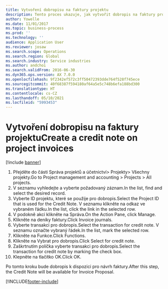 ```yaml
---
title: Vytvoření dobropisu na faktury projektu
description: Tento proces ukazuje, jak vytvořit dobropis na faktury projektu, které byly zaúčtovány.
author: Yowelle
ms.date: 11/01/2017
ms.topic: business-process
ms.prod: ''
ms.technology: ''
audience: Application User
ms.reviewer: josaw
ms.search.scope: Operations
ms.search.region: Global
ms.search.industry: Service industries
ms.author: andchoi
ms.search.validFrom: 2016-06-30
ms.dyn365.ops.version: AX 7.0.0
ms.openlocfilehash: 9f2342ef572c3ff50472393dde764f528f745ece
ms.sourcegitcommit: 40f68387f594180af64a5e5c748b6efa188bd300
ms.translationtype: HT
ms.contentlocale: cs-CZ
ms.lasthandoff: 05/10/2021
ms.locfileid: "5993453"
---
```

# <a name="create-a-credit-note-on-project-invoices"></a><span data-ttu-id="85aed-103">Vytvoření dobropisu na faktury projektu</span><span class="sxs-lookup"><span data-stu-id="85aed-103">Create a credit note on project invoices</span></span>

[!include [banner](../../includes/banner.md)]

1. <span data-ttu-id="85aed-104">Přejděte do části Správa projektů a účetnictví> Projekty> Všechny projekty.</span><span class="sxs-lookup"><span data-stu-id="85aed-104">Go to Project management and accounting > Projects > All projects.</span></span> 
2. <span data-ttu-id="85aed-105">V seznamu vyhledejte a vyberte požadovaný záznam.</span><span class="sxs-lookup"><span data-stu-id="85aed-105">In the list, find and select the desired record.</span></span> 
3. <span data-ttu-id="85aed-106">Vyberte ID projektu, které se použije pro dobropis.</span><span class="sxs-lookup"><span data-stu-id="85aed-106">Select the Project ID that is used for the Credit Note.</span></span> <span data-ttu-id="85aed-107">V seznamu klikněte na odkaz ve vybraném řádku.</span><span class="sxs-lookup"><span data-stu-id="85aed-107">In the list, click the link in the selected row.</span></span> 
4. <span data-ttu-id="85aed-108">V podokně akcí klikněte na Správa.</span><span class="sxs-lookup"><span data-stu-id="85aed-108">On the Action Pane, click Manage.</span></span> 
5. <span data-ttu-id="85aed-109">Klikněte na deníky faktury.</span><span class="sxs-lookup"><span data-stu-id="85aed-109">Click Invoice journals.</span></span> 
6. <span data-ttu-id="85aed-110">Vyberte transakci pro dobropis.</span><span class="sxs-lookup"><span data-stu-id="85aed-110">Select the transaction for credit note.</span></span> <span data-ttu-id="85aed-111">V seznamu označte vybraný řádek.</span><span class="sxs-lookup"><span data-stu-id="85aed-111">In the list, mark the selected row.</span></span> 
7. <span data-ttu-id="85aed-112">Klikněte na Funkce.</span><span class="sxs-lookup"><span data-stu-id="85aed-112">Click Functions.</span></span> 
8. <span data-ttu-id="85aed-113">Klikněte na Vybrat pro dobropis.</span><span class="sxs-lookup"><span data-stu-id="85aed-113">Click Select for credit note.</span></span> 
9. <span data-ttu-id="85aed-114">Zaškrtnutím políčka vyberte transakci pro dobropis.</span><span class="sxs-lookup"><span data-stu-id="85aed-114">Select the transaction for credit note by marking the check box.</span></span>
10. <span data-ttu-id="85aed-115">Klepněte na tlačítko OK.</span><span class="sxs-lookup"><span data-stu-id="85aed-115">Click OK.</span></span> 

<span data-ttu-id="85aed-116">Po tomto kroku bude dobropis k dispozici pro návrh faktury.</span><span class="sxs-lookup"><span data-stu-id="85aed-116">After this step, the Credit Note will be available for Invoice Proposal.</span></span>


[!INCLUDE[footer-include](../../includes/footer-banner.md)]
